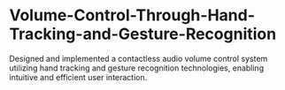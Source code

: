 # Volume-Control-Through-Hand-Tracking-and-Gesture-Recognition
Designed and implemented a contactless audio volume control system utilizing hand tracking and gesture recognition technologies, enabling intuitive and efficient user interaction.
